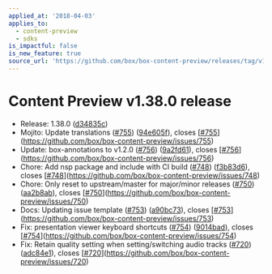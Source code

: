 ```yaml
---
applied_at: '2018-04-03'
applies_to:
  - content-preview
  - sdks
is_impactful: false
is_new_feature: true
source_url: 'https://github.com/box/box-content-preview/releases/tag/v1.38.0'
---
```


# Content Preview v1.38.0 release


* Release: 1.38.0 ([d34835c](https://github.com/box/box-content-preview/commit[d34835c](https://github.com/box/box-content-preview/commit/d34835c)))
* Mojito: Update translations ([#755](https://github.com/box/box-content-preview/pull/755)) ([94e605f](https://github.com/box/box-content-preview/commit[94e605f](https://github.com/box/box-content-preview/commit/94e605f))), closes [[#755](https://github.com/box/box-content-preview/pull/755)](https://github.com/box/box-content-preview/issues/755)
* Update: box-annotations to v1.2.0 ([#756](https://github.com/box/box-content-preview/pull/756)) ([9a2fd61](https://github.com/box/box-content-preview/commit[9a2fd61](https://github.com/box/box-content-preview/commit/9a2fd61))), closes [[#756](https://github.com/box/box-content-preview/pull/756)](https://github.com/box/box-content-preview/issues/756)
* Chore: Add nsp package and include with CI build ([#748](https://github.com/box/box-content-preview/pull/748)) ([f3b83d6](https://github.com/box/box-content-preview/commit[f3b83d6](https://github.com/box/box-content-preview/commit/f3b83d6))), closes [[#748](https://github.com/box/box-content-preview/pull/748)](https://github.com/box/box-content-preview/issues/748)
* Chore: Only reset to upstream/master for major/minor releases ([#750](https://github.com/box/box-content-preview/pull/750)) ([aa2b8ab](https://github.com/box/box-content-preview/commit[aa2b8ab](https://github.com/box/box-content-preview/commit/aa2b8ab))), closes [[#750](https://github.com/box/box-content-preview/pull/750)](https://github.com/box/box-content-preview/issues/750)
* Docs: Updating issue template ([#753](https://github.com/box/box-content-preview/pull/753)) ([a90bc73](https://github.com/box/box-content-preview/commit[a90bc73](https://github.com/box/box-content-preview/commit/a90bc73))), closes [[#753](https://github.com/box/box-content-preview/pull/753)](https://github.com/box/box-content-preview/issues/753)
* Fix: presentation viewer keyboard shortcuts ([#754](https://github.com/box/box-content-preview/pull/754)) ([9014bad](https://github.com/box/box-content-preview/commit[9014bad](https://github.com/box/box-content-preview/commit/9014bad))), closes [[#754](https://github.com/box/box-content-preview/pull/754)](https://github.com/box/box-content-preview/issues/754)
* Fix: Retain quality setting when setting/switching audio tracks ([#720](https://github.com/box/box-content-preview/pull/720)) ([adc84e1](https://github.com/box/box-content-preview/commit[adc84e1](https://github.com/box/box-content-preview/commit/adc84e1))), closes [[#720](https://github.com/box/box-content-preview/pull/720)](https://github.com/box/box-content-preview/issues/720)



